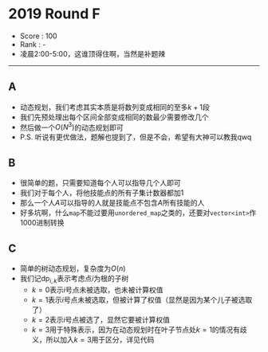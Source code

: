 # 2019 Round F

-   Score : 100
-   Rank : -
-   凌晨2:00-5:00，这谁顶得住啊，当然是补题辣

---

## A

- 动态规划，我们考虑其实本质是将数列变成相同的至多$k + 1$段
- 我们先预处理出每个区间全部变成相同的数最少需要修改几个
- 然后做一个$O(N^3)$的动态规划即可
- P.S. 听说有更优做法，题解也提到了，但是不会，希望有大神可以教我qwq

## B

- 很简单的题，只需要知道每个人可以指导几个人即可
- 我们对于每个人，将他技能点的所有子集计数器都加1
- 那么一个人$A$可以指导的人就是技能点不包含$A$所有技能的人
- 好多坑啊，什么`map`不能过要用`unordered_map`之类的，还要对`vector<int>`作$1000$进制转换

## C

- 简单的树动态规划，复杂度为$O(n)$
- 我们记$\text{dp}_{i, k}$表示考虑点$i$为根的子树
    - $k = 0$表示$i$号点未被选取，也未被计算权值
    - $k = 1$表示$i$号点未被选取，但被计算了权值（显然是因为某个儿子被选取了）
    - $k = 2$表示$i$号点被选了，显然它要被计算权值
    - $k = 3$用于特殊表示，因为在动态规划时在叶子节点处$k = 1$的情况有歧义，所以加入$k = 3$用于区分，详见代码
